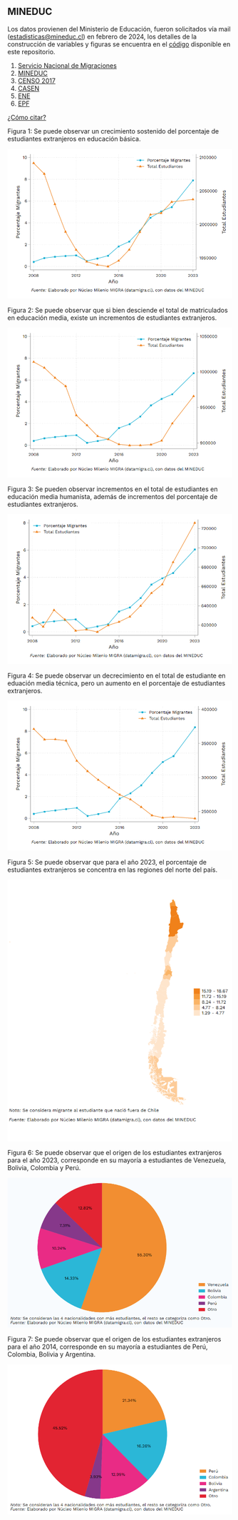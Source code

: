 ## MINEDUC
Los datos provienen del Ministerio de Educación, fueron solicitados vía mail (estadisticas@mineduc.cl) en febrero de 2024, los detalles de la construcción de variables y figuras se encuentra en el [código](https://github.com/NucleoMIGRA/Plataforma_privado/tree/main/bases/MINEDUC) disponible en este repositorio.

1. [Servicio Nacional de Migraciones](./SNM.MD)
2. [MINEDUC](./MINEDUC.MD)
3. [CENSO 2017](./CENSO.MD)
4. [CASEN](./CASEN.MD)
5. [ENE](./ENE.MD)
6. [EPF](./EPF.md)

[¿Cómo citar?](./citation.MD)


Figura 1: Se puede observar un crecimiento sostenido del porcentaje de estudiantes extranjeros en educación básica.

![image](https://github.com/NucleoMIGRA/migra/blob/main/bases/MINEDUC/figuras/figura_1.png?raw=true)

Figura 2: Se puede observar que si bien desciende el total de matriculados en educación media, existe un incrementos de estudiantes extranjeros.

![image](https://github.com/NucleoMIGRA/migra/blob/main/bases/MINEDUC/figuras/figura_2.png?raw=true)

Figura 3: Se pueden observar incrementos en el total de estudiantes en educación media humanista, además de incrementos del porcentaje de estudiantes extranjeros.

![image](https://github.com/NucleoMIGRA/migra/blob/main/bases/MINEDUC/figuras/figura_4.png?raw=true)

Figura 4: Se puede observar un decrecimiento en el total de estudiante en eduación media técnica, pero un aumento en el porcentaje de estudiantes extranjeros.

![image](https://github.com/NucleoMIGRA/migra/blob/main/bases/MINEDUC/figuras/figura_5.png?raw=true)

Figura 5: Se puede observar que para el año 2023, el porcentaje de estudiantes extranjeros se concentra en las regiones del norte del país.

![image](https://github.com/NucleoMIGRA/migra/blob/main/bases/MINEDUC/figuras/figura_6.png?raw=true)

Figura 6: Se puede observar que el origen de los estudiantes extranjeros para el año 2023, corresponde en su mayoría a estudiantes de Venezuela, Bolivia, Colombia y Perú.

![image](https://github.com/NucleoMIGRA/migra/blob/main/bases/MINEDUC/figuras/figura_7.png?raw=true)

Figura 7: Se puede observar que el origen de los estudiantes extranjeros para el año 2014, corresponde en su mayoría a estudiantes de Perú, Colombia, Bolivia y Argentina.

![image](https://github.com/NucleoMIGRA/migra/blob/main/bases/MINEDUC/figuras/figura_8.png?raw=true)

